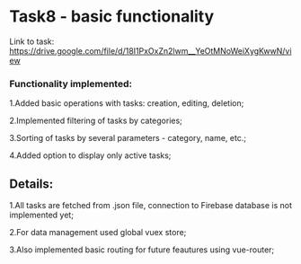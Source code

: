 # Task8 - basic functionality
Link to task: https://drive.google.com/file/d/18I1PxOxZn2lwm__YeOtMNoWeiXygKwwN/view
### Functionality implemented:
1.Added basic operations with tasks: creation, editing, deletion;

2.Implemented filtering of tasks by categories;

3.Sorting of tasks by several parameters - category, name, etc.;

4.Added option to display only active tasks;
## Details:
1.All tasks are fetched from .json file, connection to Firebase database is not implemented yet; 

2.For data management used global vuex store;

3.Also implemented basic routing for future feautures using vue-router; 